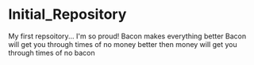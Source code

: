 # Initial_Repository
My first repsoitory... I'm so proud!
Bacon makes everything better
Bacon will get you through times of no money
better then money will get you through times of no bacon

